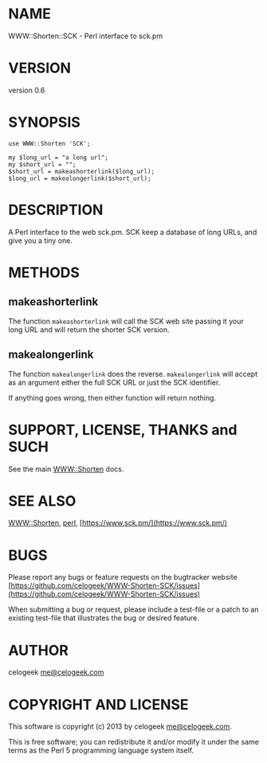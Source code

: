 # NAME

WWW::Shorten::SCK - Perl interface to sck.pm

# VERSION

version 0.6

# SYNOPSIS

    use WWW::Shorten 'SCK';

    my $long_url = "a long url";
    my $short_url = "";
    $short_url = makeashorterlink($long_url);
    $long_url = makealongerlink($short_url);

# DESCRIPTION

A Perl interface to the web sck.pm. SCK keep a database of long URLs,
and give you a tiny one.

# METHODS

## makeashorterlink

The function `makeashorterlink` will call the SCK web site passing
it your long URL and will return the shorter SCK version.

## makealongerlink

The function `makealongerlink` does the reverse. `makealongerlink`
will accept as an argument either the full SCK URL or just the
SCK identifier.

If anything goes wrong, then either function will return nothing.

# SUPPORT, LICENSE, THANKS and SUCH

See the main [WWW::Shorten](https://metacpan.org/pod/WWW::Shorten) docs.

# SEE ALSO

[WWW::Shorten](https://metacpan.org/pod/WWW::Shorten), [perl](https://metacpan.org/pod/perl), [https://www.sck.pm/](https://www.sck.pm/)

# BUGS

Please report any bugs or feature requests on the bugtracker website
[https://github.com/celogeek/WWW-Shorten-SCK/issues](https://github.com/celogeek/WWW-Shorten-SCK/issues)

When submitting a bug or request, please include a test-file or a
patch to an existing test-file that illustrates the bug or desired
feature.

# AUTHOR

celogeek <me@celogeek.com>

# COPYRIGHT AND LICENSE

This software is copyright (c) 2013 by celogeek <me@celogeek.com>.

This is free software; you can redistribute it and/or modify it under
the same terms as the Perl 5 programming language system itself.
